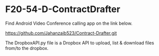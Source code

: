 # F20-54-D-ContractDrafter

Find Android Video Conference calling app on the link below.

https://github.com/Jahanzaib523/Contract-Drafter.git

The DropboxAPI.py file is a Dropbox API to upload, list & download files from/to the dropbox.

